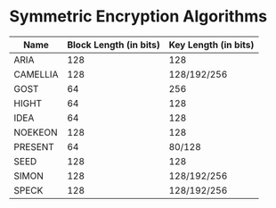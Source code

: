 # Symmetric Encryption Algorithms

| Name     | Block Length (in bits) | Key Length (in bits) |
|----------|-------------------------|-----------------------|
| ARIA     |           128           |          128          |
| CAMELLIA |           128           |      128/192/256      |
| GOST     |            64           |          256          |
| HIGHT    |            64           |          128          |
| IDEA     |            64           |          128          |
| NOEKEON  |           128           |          128          |
| PRESENT  |            64           |         80/128        |
| SEED     |           128           |          128          |
| SIMON    |           128           |      128/192/256      |
| SPECK    |           128           |      128/192/256      |